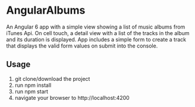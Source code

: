 # AngularAlbums

An Angular 6 app with a simple view showing a list of music albums from iTunes Api. On cell touch, a detail view with a list of the tracks in the album and its duration is displayed. App includes a simple form to create a track that displays the valid form values on submit into the console.

## Usage

1. git clone/download the project
2. run npm install
3. run npm start
4. navigate your browser to http://localhost:4200
